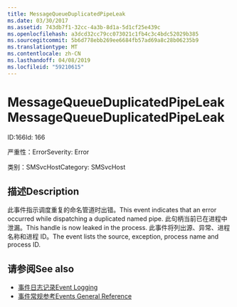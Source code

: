 ```yaml
---
title: MessageQueueDuplicatedPipeLeak
ms.date: 03/30/2017
ms.assetid: 743db7f1-32cc-4a3b-8d1a-5d1cf25e439c
ms.openlocfilehash: a3dcd32cc79cc073021c1fb4c3c4bdc52029b385
ms.sourcegitcommit: 5b6d778ebb269ee6684fb57ad69a8c28b06235b9
ms.translationtype: MT
ms.contentlocale: zh-CN
ms.lasthandoff: 04/08/2019
ms.locfileid: "59210615"
---
```

# <a name="messagequeueduplicatedpipeleak"></a><span data-ttu-id="3c100-102">MessageQueueDuplicatedPipeLeak</span><span class="sxs-lookup"><span data-stu-id="3c100-102">MessageQueueDuplicatedPipeLeak</span></span>
<span data-ttu-id="3c100-103">ID:166</span><span class="sxs-lookup"><span data-stu-id="3c100-103">Id: 166</span></span>  
  
 <span data-ttu-id="3c100-104">严重性：Error</span><span class="sxs-lookup"><span data-stu-id="3c100-104">Severity: Error</span></span>  
  
 <span data-ttu-id="3c100-105">类别：SMSvcHost</span><span class="sxs-lookup"><span data-stu-id="3c100-105">Category: SMSvcHost</span></span>  
  
## <a name="description"></a><span data-ttu-id="3c100-106">描述</span><span class="sxs-lookup"><span data-stu-id="3c100-106">Description</span></span>  
 <span data-ttu-id="3c100-107">此事件指示调度重复的命名管道时出错。</span><span class="sxs-lookup"><span data-stu-id="3c100-107">This event indicates that an error occurred while dispatching a duplicated named pipe.</span></span> <span data-ttu-id="3c100-108">此句柄当前已在进程中泄漏。</span><span class="sxs-lookup"><span data-stu-id="3c100-108">This handle is now leaked in the process.</span></span> <span data-ttu-id="3c100-109">此事件将列出源、异常、进程名称和进程 ID。</span><span class="sxs-lookup"><span data-stu-id="3c100-109">The event lists the source, exception, process name and process ID.</span></span>  
  
## <a name="see-also"></a><span data-ttu-id="3c100-110">请参阅</span><span class="sxs-lookup"><span data-stu-id="3c100-110">See also</span></span>

- [<span data-ttu-id="3c100-111">事件日志记录</span><span class="sxs-lookup"><span data-stu-id="3c100-111">Event Logging</span></span>](../../../../../docs/framework/wcf/diagnostics/event-logging/index.md)
- [<span data-ttu-id="3c100-112">事件常规参考</span><span class="sxs-lookup"><span data-stu-id="3c100-112">Events General Reference</span></span>](../../../../../docs/framework/wcf/diagnostics/event-logging/events-general-reference.md)
